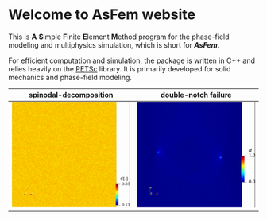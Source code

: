 # Welcome to AsFem website

This is **A** **S**imple **F**inite **E**lement **M**ethod program for the phase-field modeling and multiphysics simulation, which is short for ***AsFem***.


For efficient computation and simulation, the package is written in C++ and relies heavily on the [PETSc](https://www.mcs.anl.gov/petsc/) library. It is primarily developed for solid mechanics and phase-field modeling.


spinodal-decomposition     |  double-notch failure
:-------------------------:|:-------------------------:
![](./CahnHilliard.gif)    |  ![](./DoubleNotch.gif)
